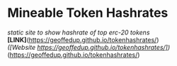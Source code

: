 # Mineable Token Hashrates
*static site to show hashrate of top erc-20 tokens*<br>
**[LINK]**(https://geoffedup.github.io/tokenhashrates/)<br>
*([Website https://geoffedup.github.io/tokenhashrates/])*(https://geoffedup.github.io/tokenhashrates/)
